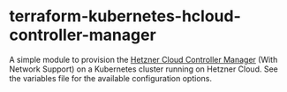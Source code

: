 # terraform-kubernetes-hcloud-controller-manager
A simple module to provision the [Hetzner Cloud Controller Manager](https://github.com/hetznercloud/hcloud-cloud-controller-manager) (With Network Support) on a Kubernetes cluster running on Hetzner Cloud. See the variables file for the available configuration options.
